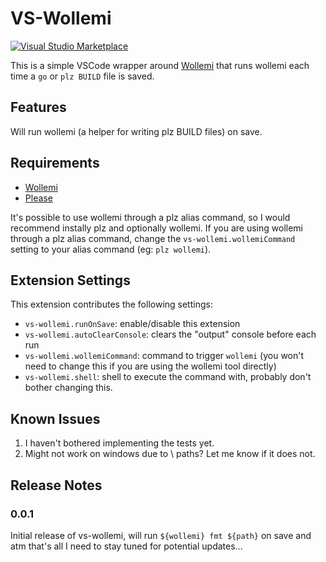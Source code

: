 # VS-Wollemi

[![Visual Studio Marketplace](https://vsmarketplacebadge.apphb.com/version-short/jamesjarvis.vs-wollemi.svg)](https://marketplace.visualstudio.com/items?itemName=jamesjarvis.vs-wollemi)

This is a simple VSCode wrapper around [Wollemi](https://github.com/tcncloud/wollemi) that runs wollemi each time a `go` or `plz BUILD` file is saved.

## Features

Will run wollemi (a helper for writing plz BUILD files) on save.

## Requirements

- [Wollemi](https://github.com/tcncloud/wollemi)
- [Please](https://github.com/thought-machine/please)

It's possible to use wollemi through a plz alias command, so I would recommend instally plz and optionally wollemi.
If you are using wollemi through a plz alias command, change the `vs-wollemi.wollemiCommand` setting to your alias command (eg: `plz wollemi`).

## Extension Settings

This extension contributes the following settings:

- `vs-wollemi.runOnSave`: enable/disable this extension
- `vs-wollemi.autoClearConsole`: clears the "output" console before each run
- `vs-wollemi.wollemiCommand`: command to trigger `wollemi` (you won't need to change this if you are using the wollemi tool directly)
- `vs-wollemi.shell`: shell to execute the command with, probably don't bother changing this.

## Known Issues

1. I haven't bothered implementing the tests yet.
2. Might not work on windows due to \ paths? Let me know if it does not.

## Release Notes

### 0.0.1

Initial release of vs-wollemi, will run `${wollemi} fmt ${path}` on save and atm that's all I need to stay tuned for potential updates...
